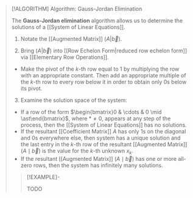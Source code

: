 >[!ALGORITHM] Algorithm: Gauss-Jordan Elimination
>
>The **Gauss-Jordan elimination** algorithm allows us to determine the solutions of a [[System of Linear Equations]].
>
>1. Notate the [[Augmented Matrix]] $(A|\vec{b})$.
>
>2. Bring $(A|\vec{b})$ into [[Row Echelon Form|reduced row echelon form]] via [[Elementary Row Operations]].
>	- Make the pivot of the $k$-th row equal to $1$ by multiplying the row with an appropriate constant. Then add an appropriate multiple of the $k$-th row to every row below it in order to obtain only $0$s below its pivot.
>	
>3. Examine the solution space of the system:
>	- If a row of the form $\begin{bmatrix}0 & \cdots & 0 \mid \ast\end{bmatrix}$, where $\ast \ne 0$, appears at any step of the process, then the [[System of Linear Equations]] has no solutions.
>	- If the resultant [[Coefficient Matrix]] $A$ has only $1$s on the diagonal and $0$s everywhere else, then system has a unique solution and the last entry in the $k$-th row of the resultant [[Augmented Matrix]] $(A\mid \vec{b})$ is the value for the $k$-th unknown $x_k$.
>	- If the resultant [[Augmented Matrix]] $(A\mid \vec{b})$ has one or more all-zero rows, then the system has infinitely many solutions.
>
>>[!EXAMPLE]-
>>
>>TODO
>>
>